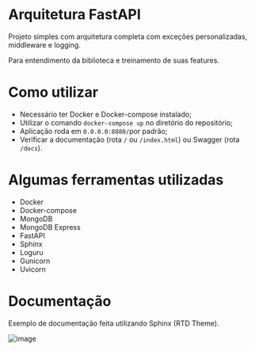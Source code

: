 # Arquitetura FastAPI
Projeto simples com arquitetura completa com exceções personalizadas, middleware e logging.

Para entendimento da biblioteca e treinamento de suas features.

# Como utilizar
* Necessário ter Docker e Docker-compose instalado;
* Utilizar o comando `docker-compose up` no diretório do repositório;
* Aplicação roda em `0.0.0.0:8080/`por padrão;
* Verificar a documentação (rota `/` ou `/index.html`) ou Swagger (rota `/docs`).

# Algumas ferramentas utilizadas
* Docker
* Docker-compose
* MongoDB
* MongoDB Express
* FastAPI
* Sphinx
* Loguru
* Gunicorn
* Uvicorn

# Documentação
Exemplo de documentação feita utilizando Sphinx (RTD Theme). 

![image](https://user-images.githubusercontent.com/42444599/101668299-2004ee00-3a2f-11eb-8f2e-43bc4ad6482a.png)
